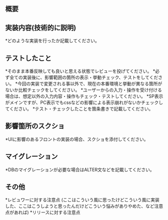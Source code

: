 ## 概要

## 実装内容(技術的に説明)
*どのような実装を行ったか記載してください。

## テストしたこと
*そのまま本番反映しても良いと思える状態でレビューを投げてください。
*必ず全ての実装後に、影響範囲の箇所の表示・挙動チェック、テストをしてください。
*今回の実装で変更される事以外で、現在の本番環境と挙動が異なる箇所がないか比較チェックをしてください。
*ユーザーからの入力・操作を受け付ける場合は、想定以外の入力内容・操作もチェック・テストしてください。
*SP表示がメインですが、PC表示でもcssなどの影響による表示崩れがないかチェックしてください。
*テスト・チェックしたことを箇条書きで記載してください。

## 影響箇所のスクショ
*UIに影響のあるフロントの実装の場合、スクショを添付してください。

## マイグレーション
*DBのマイグレーションが必要な場合はALTER文などを記載してください。

## その他
*レビュワーに対する注意点 (ここはこういう風に思ったけどこういう風に実装した、ここはこうしようと思ったんだけどこういう悩みがありやめた、など注意点があれば)
*リリースに対する注意点